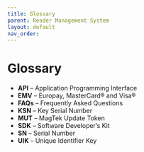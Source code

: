 ```yaml
---
title: Glossary
parent: Reader Management System
layout: default
nav_order: 
---
```


# Glossary

- **API** – Application Programming Interface  
- **EMV** – Europay, MasterCard® and Visa®  
- **FAQs** – Frequently Asked Questions  
- **KSN** – Key Serial Number  
- **MUT** – MagTek Update Token  
- **SDK** – Software Developer’s Kit  
- **SN** – Serial Number  
- **UIK** – Unique Identifier Key